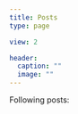 ```yaml
---
title: Posts
type: page

view: 2

header:
  caption: ""
  image: ""
---
```


Following posts: